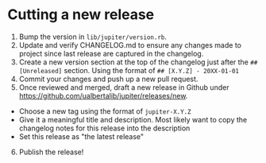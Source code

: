 # Cutting a new release

1. Bump the version in `lib/jupiter/version.rb`.
2. Update and verify CHANGELOG.md to ensure any changes made to project since last release are captured in the changelog.
3. Create a new version section at the top of the changelog just after the `## [Unreleased]` section. Using the format of `## [X.Y.Z] - 20XX-01-01`
4. Commit your changes and push up a new pull request.
5. Once reviewed and merged, draft a new release in Github under https://github.com/ualbertalib/jupiter/releases/new.
  - Choose a new tag using the format of `jupiter-X.Y.Z`
  - Give it a meaningful title and description. Most likely want to copy the changelog notes for this release into the description
  - Set this release as "the latest release"
6. Publish the release!
